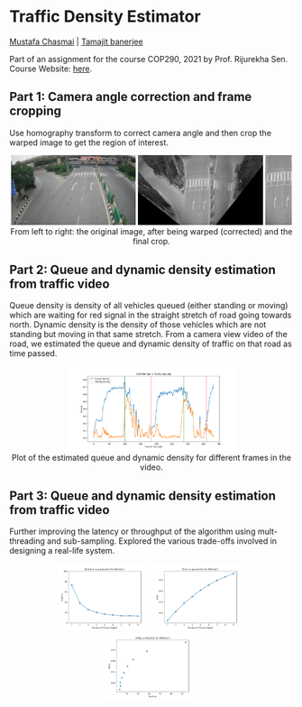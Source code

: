 # Traffic Density Estimator

[Mustafa Chasmai](https://github.com/mustafa1728/) | [Tamajit banerjee](https://github.com/tamajit-banerjee)

Part of an assignment for the course COP290, 2021 by Prof. Rijurekha Sen. Course Website: [here](https://www.cse.iitd.ac.in/~rijurekha/cop290_2021.html).

## Part 1: Camera angle correction and frame cropping

Use homography transform to correct camera angle and then crop the warped image to get the region of interest. 

<p align="center">
  <img src="subtask1/images/empty.jpg" width="44%"/>
  <img src="subtask1/images/warp.jpg" width="44%"/>
  <img src="subtask1/images/crop.jpg" width="9.4%"/>
  <br> From left to right: the original image, after being warped (corrected) and the final crop.
</p>


## Part 2: Queue and dynamic density estimation from traffic video


Queue density is density of all vehicles queued (either standing or moving) which are waiting for red signal in the straight stretch of road going towards north. Dynamic density is the density of those vehicles which are not standing but moving in that same stretch. From a camera view video of the road, we estimated the queue and dynamic density of traffic on that road as time passed. 

<p align="center">
  <img src="subtask2/graph.png" width="60%"/>
  <br> Plot of the estimated queue and dynamic density for different frames in the video.
</p>


## Part 3: Queue and dynamic density estimation from traffic video

Further improving the latency or throughput of the algorithm using mult-threading and sub-sampling. Explored the various trade-offs involved in designing a real-life system. 




<p align="center">
  <img src="subtask3/plots/runtime/method1_time.png" width="33%"/>
  <img src="subtask3/plots/utility/method1_error.png" width="33%"/>
  <img src="subtask3/plots/tradeoff/method1_tradeoff.png" width="33%"/>
  <br> 
</p>
